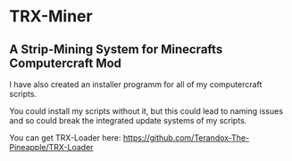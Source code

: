 # TRX-Miner
A Strip-Mining System for Minecrafts Computercraft Mod
----------------------------------------------------------------
I have also created an installer programm for all of my
computercraft scripts.

You could install my scripts without it, but this could
lead to naming issues and so could break the integrated
update systems of my scripts.

You can get TRX-Loader here: https://github.com/Terandox-The-Pineapple/TRX-Loader

